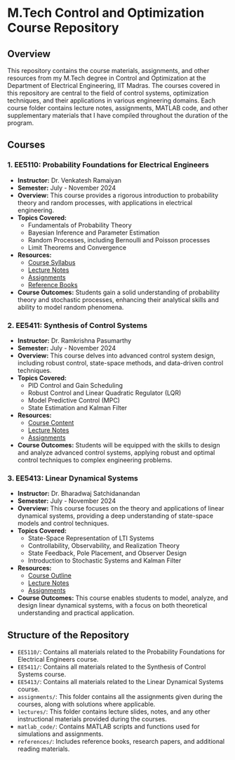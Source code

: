 # M.Tech Control and Optimization Course Repository

## Overview

This repository contains the course materials, assignments, and other resources from my M.Tech degree in Control and Optimization at the Department of Electrical Engineering, IIT Madras. The courses covered in this repository are central to the field of control systems, optimization techniques, and their applications in various engineering domains. Each course folder contains lecture notes, assignments, MATLAB code, and other supplementary materials that I have compiled throughout the duration of the program.

## Courses

### 1. **EE5110: Probability Foundations for Electrical Engineers**
   - **Instructor:** Dr. Venkatesh Ramaiyan
   - **Semester:** July - November 2024
   - **Overview:** This course provides a rigorous introduction to probability theory and random processes, with applications in electrical engineering.
   - **Topics Covered:**
     - Fundamentals of Probability Theory
     - Bayesian Inference and Parameter Estimation
     - Random Processes, including Bernoulli and Poisson processes
     - Limit Theorems and Convergence
   - **Resources:**
     - [Course Syllabus]([./EE5110/syllabus.pdf](https://github.com/usnaveen/M.Tech-Control-and-Optimisation-IITM/blob/main/EE5110/ee5110-course-details.pdf))
     - [Lecture Notes](./EE5110/lectures/)
     - [Assignments](./EE5110/assignments/)
     - [Reference Books](./EE5110/references/)
   - **Course Outcomes:** Students gain a solid understanding of probability theory and stochastic processes, enhancing their analytical skills and ability to model random phenomena.

### 2. **EE5411: Synthesis of Control Systems**
   - **Instructor:** Dr. Ramkrishna Pasumarthy
   - **Semester:** July - November 2024
   - **Overview:** This course delves into advanced control system design, including robust control, state-space methods, and data-driven control techniques.
   - **Topics Covered:**
     - PID Control and Gain Scheduling
     - Robust Control and Linear Quadratic Regulator (LQR)
     - Model Predictive Control (MPC)
     - State Estimation and Kalman Filter
   - **Resources:**
     - [Course Content](./EE5411/course_content.pdf)
     - [Lecture Notes](./EE5411/lectures/)
     - [Assignments](./EE5411/assignments/)
   - **Course Outcomes:** Students will be equipped with the skills to design and analyze advanced control systems, applying robust and optimal control techniques to complex engineering problems.

### 3. **EE5413: Linear Dynamical Systems**
   - **Instructor:** Dr. Bharadwaj Satchidanandan
   - **Semester:** July - November 2024
   - **Overview:** This course focuses on the theory and applications of linear dynamical systems, providing a deep understanding of state-space models and control techniques.
   - **Topics Covered:**
     - State-Space Representation of LTI Systems
     - Controllability, Observability, and Realization Theory
     - State Feedback, Pole Placement, and Observer Design
     - Introduction to Stochastic Systems and Kalman Filter
   - **Resources:**
     - [Course Outline](./EE5413/outline.pdf)
     - [Lecture Notes](./EE5413/lectures/)
     - [Assignments](./EE5413/assignments/)
   - **Course Outcomes:** This course enables students to model, analyze, and design linear dynamical systems, with a focus on both theoretical understanding and practical application.

## Structure of the Repository

- `EE5110/`: Contains all materials related to the Probability Foundations for Electrical Engineers course.
- `EE5411/`: Contains all materials related to the Synthesis of Control Systems course.
- `EE5413/`: Contains all materials related to the Linear Dynamical Systems course.
- `assignments/`: This folder contains all the assignments given during the courses, along with solutions where applicable.
- `lectures/`: This folder contains lecture slides, notes, and any other instructional materials provided during the courses.
- `matlab_code/`: Contains MATLAB scripts and functions used for simulations and assignments.
- `references/`: Includes reference books, research papers, and additional reading materials.
